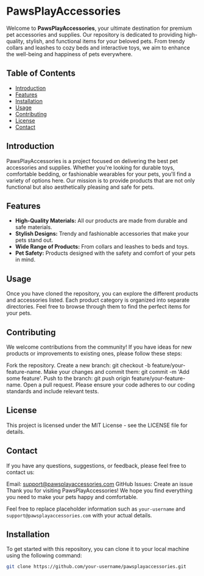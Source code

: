 # PawsPlayAccessories

Welcome to **PawsPlayAccessories**, your ultimate destination for premium pet accessories and supplies. Our repository is dedicated to providing high-quality, stylish, and functional items for your beloved pets. From trendy collars and leashes to cozy beds and interactive toys, we aim to enhance the well-being and happiness of pets everywhere.

## Table of Contents

- [Introduction](#introduction)
- [Features](#features)
- [Installation](#installation)
- [Usage](#usage)
- [Contributing](#contributing)
- [License](#license)
- [Contact](#contact)

## Introduction

PawsPlayAccessories is a project focused on delivering the best pet accessories and supplies. Whether you're looking for durable toys, comfortable bedding, or fashionable wearables for your pets, you'll find a variety of options here. Our mission is to provide products that are not only functional but also aesthetically pleasing and safe for pets.

## Features

- **High-Quality Materials:** All our products are made from durable and safe materials.
- **Stylish Designs:** Trendy and fashionable accessories that make your pets stand out.
- **Wide Range of Products:** From collars and leashes to beds and toys.
- **Pet Safety:** Products designed with the safety and comfort of your pets in mind.

##  Usage
Once you have cloned the repository, you can explore the different products and accessories listed. Each product category is organized into separate directories. Feel free to browse through them to find the perfect items for your pets.

##  Contributing
We welcome contributions from the community! If you have ideas for new products or improvements to existing ones, please follow these steps:

Fork the repository.
Create a new branch: git checkout -b feature/your-feature-name.
Make your changes and commit them: git commit -m 'Add some feature'.
Push to the branch: git push origin feature/your-feature-name.
Open a pull request.
Please ensure your code adheres to our coding standards and include relevant tests.

##  License
This project is licensed under the MIT License - see the LICENSE file for details.

##  Contact
If you have any questions, suggestions, or feedback, please feel free to contact us:

Email: support@pawsplayaccessories.com
GitHub Issues: Create an issue
Thank you for visiting PawsPlayAccessories! We hope you find everything you need to make your pets happy and comfortable.


Feel free to replace placeholder information such as `your-username` and `support@pawsplayaccessories.com` with your actual details.

## Installation

To get started with this repository, you can clone it to your local machine using the following command:

```bash
git clone https://github.com/your-username/pawsplayaccessories.git

